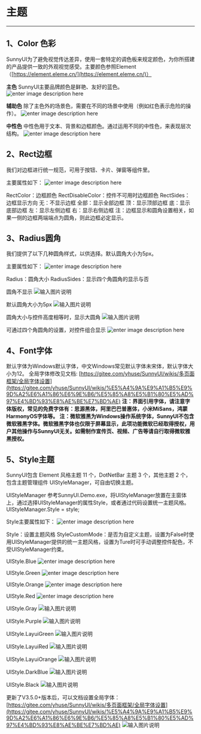 # 主题

---

## **1、Color 色彩** 

  SunnyUI为了避免视觉传达差异，使用一套特定的调色板来规定颜色，为你所搭建的产品提供一致的外观视觉感受。主要颜色参照Element（[https://element.eleme.cn/](https://element.eleme.cn/)）

  **主色** 
  SunnyUI主要品牌颜色是鲜艳、友好的蓝色。
  ![enter image description here](./assets/162044_6abef755_416720.png)

  

  **辅助色** 
  除了主色外的场景色，需要在不同的场景中使用（例如红色表示危险的操作）。
  ![enter image description here](./assets/162053_550a5c37_416720.png)

  

  **中性色** 
  中性色用于文本、背景和边框颜色。通过运用不同的中性色，来表现层次结构。
  ![enter image description here](./assets/162104_3ca5f199_416720.png)

  

## **2、Rect边框** 
  我们对边框进行统一规范，可用于按钮、卡片、弹窗等组件里。

  主要属性如下：
  ![enter image description here](./assets/162123_cf8fcb53_416720.png)

  

  RectColor：边框颜色
  RectDisableColor：控件不可用时边框颜色
  RectSides：边框显示方向
    无：不显示边框
    全部：显示全部边框
    顶：显示顶部边框
    底：显示底部边框
    左：显示左侧边框
    右：显示右侧边框
  注：边框显示和圆角设置相关，如果一侧的边框两端端点为圆角，则此边框必定显示。

## **3、Radius圆角** 
  我们提供了以下几种圆角样式，以供选择。默认圆角大小为5px。

  主要属性如下：
  ![enter image description here](./assets/162137_824d171a_416720.png)

  

  Radius：圆角大小
  RadiusSides：显示四个角圆角的显示与否

  圆角不显示
  ![输入图片说明](./assets/9312fc3f_416720.png)

  

  默认圆角大小为5px
  ![输入图片说明](./assets/b89a75e6_416720.png)

  

  圆角大小与控件高度相等时，显示大圆角
  ![输入图片说明](./assets/b78a4d3d_416720.png)

  

  可通过四个角圆角的设置，对控件组合显示
  ![enter image description here](./assets/162213_9229bcce_416720.png)

  

## **4、Font字体** 
  默认字体为Windows默认字体，中文Windows常见默认字体未宋体，默认字体大小为12。
  全局字体修改见文档: [https://gitee.com/yhuse/SunnyUI/wikis/多页面框架/全局字体设置](https://gitee.com/yhuse/SunnyUI/wikis/%E5%A4%9A%E9%A1%B5%E9%9D%A2%E6%A1%86%E6%9E%B6/%E5%85%A8%E5%B1%80%E5%AD%97%E4%BD%93%E8%AE%BE%E7%BD%AE)
  **注：界面引用字体，请注意字体版权，常见的免费字体有：思源黑体，阿里巴巴普惠体，小米MiSans，鸿蒙HarmonyOS字体等。** 
  **注：微软雅黑为Windows操作系统字体，SunnyUI不包含微软雅黑字体。微软雅黑字体也仅限于屏幕显示，此项功能微软已经取得授权，用户其他操作与SunnyUI无关。如需制作宣传页、视频、广告等请自行取得微软雅黑授权。** 

## **5、Style主题** 
  SunnyUI包含 Element 风格主题 11 个，DotNetBar 主题 3 个，其他主题 2 个，包含主题管理组件 UIStyleManager，可自由切换主题。

  UIStyleManager
  参考SunnyUI.Demo.exe，将UIStyleManager放置在主窗体上，通过选择UIStyleManager的属性Style，或者通过代码设置统一主题风格。
  UIStyleManager.Style = style;

  Style主要属性如下：
  ![enter image description here](./assets/162235_f24385a4_416720.png)

  

  Style：设置主题风格
  StyleCustomMode：是否为自定义主题，设置为False时使用UIStyleManager提供的统一主题风格，设置为Ture时可手动调整控件配色，不受UIStyleManager约束。

  UIStyle.Blue
  ![enter image description here](./assets/00202d42_416720.png)

  

  UIStyle.Green
  ![enter image description here](./assets/063ed9c0_416720.png)

  

  UIStyle.Orange
  ![enter image description here](./assets/0dbba2b2_416720.png)

  

  UIStyle.Red
  ![enter image description here](./assets/90d4f3eb_416720.png)

  

  UIStyle.Gray
  ![输入图片说明](./assets/7191a7bd_416720.png)

  

  UIStyle.Purple
  ![输入图片说明](./assets/06a04cb5_416720.png)

  

  UIStyle.LayuiGreen
  ![输入图片说明](./assets/0706c309_416720.png)

  

  UIStyle.LayuiRed
  ![输入图片说明](./assets/e3037142_416720.png)

  

  UIStyle.LayuiOrange
  ![输入图片说明](./assets/c8a0694c_416720.png)

  

  UIStyle.DarkBlue
  ![输入图片说明](./assets/d2113983_416720.png)

  

  UIStyle.Black
  ![输入图片说明](./assets/92258947_416720.png)

  

  更新了V3.5.0+版本后，可以文档设置全局字体：
  [https://gitee.com/yhuse/SunnyUI/wikis/多页面框架/全局字体设置](https://gitee.com/yhuse/SunnyUI/wikis/%E5%A4%9A%E9%A1%B5%E9%9D%A2%E6%A1%86%E6%9E%B6/%E5%85%A8%E5%B1%80%E5%AD%97%E4%BD%93%E8%AE%BE%E7%BD%AE)
  ![输入图片说明](./assets/8357f821_416720.png)

  

  